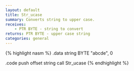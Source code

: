 ```yaml
---
layout: default
title: Str_ucase
summary: Converts string to upper case.
receives: 
    - PTR BYTE - string to convert
returns: PTR BYTE - upper case string
categories: general
---
```

{% highlight nasm %}
.data
string   BYTE "abcde", 0

.code
push offset string
call Str_ucase
{% endhighlight %}